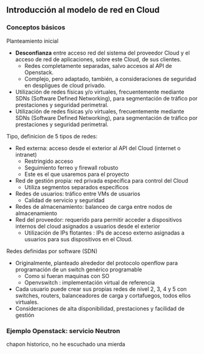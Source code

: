 ## Introducción al modelo de red en Cloud

### Conceptos básicos

Planteamiento inicial
- **Desconfianza** entre acceso red del sistema del proveedor Cloud y el acceso de red de aplicaciones, sobre este Cloud, de sus clientes. 
	- Redes completamente separadas, salvo accesos al API de Openstack.
	- Complejo, pero adaptado, también, a consideraciones de seguridad en despligues de cloud privado.
- Utilización de redes físicas y/o virtuales, frecuentemente mediante SDNs (Software Defined Networking), para segmentación de tráfico por prestaciones y seguridad perimetral.
- Utilización de redes físicas y/o virtuales, frecuentemente mediante SDNs (Software Defined Networking), para segmentación de tráfico por prestaciones y seguridad perimetral.

Tipo, definicion de 5 tipos de redes:
- Red externa: acceso desde el exterior al API del Cloud (internet o intranet)
	- Restringido acceso
	- Seguimiento ferreo y firewall robusto
	- Este es el que usaremos para el proyecto
- Red de gestión propia: red privada específica para control del Cloud
	- Utiliza segmentos separados específicos
- Redes de usuarios: tráfico entre VMs de usuarios
	- Calidad de servicio y seguridad
- Redes de almacenamiento: balanceo de carga entre nodos de almacenamiento
- Red del proveedor: requerido para permitir acceder a dispositivos internos del cloud asignados a usuarios desde el exterior
	- Utilización de IPs flotantes : IPs de acceso externo asignadas a usuarios para sus dispositivos en el Cloud.

Redes definidas por software (SDN)
- Originalmente, planteado alrededor del protocolo openflow para programación de un switch genérico programable
	- Como si fueran maquinas con SO 
	- Openvswitch : implementación virtual de referencia
- Cada usuario puede crear sus propias redes de nivel 2, 3, 4 y 5 con switches, routers, balanceadores de carga y cortafuegos, todos ellos virtuales.
- Consideraciones de alta disponibilidad, prestaciones y facilidad de gestión

### Ejemplo Openstack: servicio Neutron
chapon historico, no he escuchado una mierda
